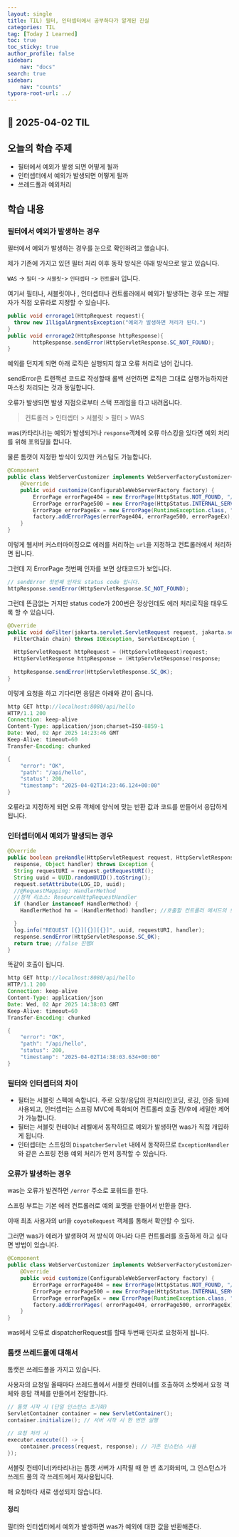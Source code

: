```yaml
---
layout: single
title: TIL) 필터, 인터셉터에서 공부하다가 알게된 진실
categories: TIL
tag: [Today I Learned]
toc: true
toc_sticky: true
author_profile: false
sidebar:
    nav: "docs"
search: true
sidebar:
    nav: "counts"
typora-root-url: ../
---
```


## 📌 2025-04-02 TIL

## 오늘의 학습 주제
- 필터에서 예외가 발생 되면 어떻게 될까
- 인터셉터에서 예외가 발생되면 어떻게 될까
- 쓰레드풀과 예외처리

## 학습 내용



### 필터에서 예외가 발생하는 경우

필터에서 예외가 발생하는 경우를 눈으로 확인하려고 했습니다.

제가 기존에 가지고 있던 필터 처리 이후 동작 방식은 아래 방식으로 알고 있습니다.

`WAS` -> `필터` -> `서블릿`-> `인터셉터` -> `컨트롤러` 입니다.

여기서 필터나, 서블릿이나 , 인터셉터나 컨트롤러에서 예외가 발생하는 경우 또는 개발자가 직접 오류라로 지정할 수 있습니다.

```java
public void errorage1(HttpRequest request){
  throw new IlligalArgmentsException("예외가 발생하면 처리가 된다.")
}
public void errorage2(HttpResponse httpResponse){
		httpResponse.sendError(HttpServletResponse.SC_NOT_FOUND);
}
```

예외를 던지게 되면 아래 로직은 실행되지 않고 오류 처리로 넘어 갑니다.

sendError은 트랜잭션 코드로 작성할때 롤백 선언하면 로직은 그대로 실행가능하지만 마스킹 처리되는 것과 동일합니다.



오류가 발생되면 발생 지점으로부터 스택 프레임을 타고 내려옵니다.

> 컨트롤러 > 인터셉터 > 서블릿 > 필터 > WAS

was(카타리나)는 예외가 발생되거나 `response`객체에 오류 마스킹을 있다면 예외 처리를 위해 포워딩을 합니다.

물론 톰캣이 지정한 방식이 있지만 커스텀도 가능합니다.

```java
@Component
public class WebServerCustomizer implements WebServerFactoryCustomizer<ConfigurableWebServerFactory> {
	@Override
	public void customize(ConfigurableWebServerFactory factory) {
		ErrorPage errorPage404 = new ErrorPage(HttpStatus.NOT_FOUND, "/error-page/404");
		ErrorPage errorPage500 = new ErrorPage(HttpStatus.INTERNAL_SERVER_ERROR,"/error-page/500");
		ErrorPage errorPageEx = new ErrorPage(RuntimeException.class, "/error-page/500");
		factory.addErrorPages(errorPage404, errorPage500, errorPageEx);
	}
}
```

이렇게 웹서버 커스터마이징으로 에러를 처리하는 `url`을 지정하고 컨트롤러에서 처리하면 됩니다.

그런데 저 ErrorPage 첫번째 인자를 보면 상태코드가 보입니다.

```java
// sendError 첫번째 인자도 status code 입니다.
httpResponse.sendError(HttpServletResponse.SC_NOT_FOUND);
```

그런데 뜬금없는 거지만 status code가 200번은 정상인데도 에러 처리로직을 태우도록 할 수 있습니다.

```java
@Override
public void doFilter(jakarta.servlet.ServletRequest request, jakarta.servlet.ServletResponse response,
  FilterChain chain) throws IOException, ServletException {
  
  HttpServletRequest httpRequest = (HttpServletRequest)request;
  HttpServletResponse httpResponse = (HttpServletResponse)response;
  
  httpResponse.sendError(HttpServletResponse.SC_OK);
}
```

이렇게 요청을 하고 기다리면 응답은 아래와 같이 옵니다.

```java
http GET http://localhost:8080/api/hello
HTTP/1.1 200 
Connection: keep-alive
Content-Type: application/json;charset=ISO-8859-1
Date: Wed, 02 Apr 2025 14:23:46 GMT
Keep-Alive: timeout=60
Transfer-Encoding: chunked

{
    "error": "OK",
    "path": "/api/hello",
    "status": 200,
    "timestamp": "2025-04-02T14:23:46.124+00:00"
}
```

오류라고 지정하게 되면 오류 객체에 양식에 맞는 반환 값과 코드를 만들어서 응답하게 됩니다.

### 인터셉터에서 예외가 발생되는 경우

```java
@Override
public boolean preHandle(HttpServletRequest request, HttpServletResponse
  response, Object handler) throws Exception {
  String requestURI = request.getRequestURI();
  String uuid = UUID.randomUUID().toString();
  request.setAttribute(LOG_ID, uuid);
  //@RequestMapping: HandlerMethod
  //정적 리소스: ResourceHttpRequestHandler
  if (handler instanceof HandlerMethod) {
    HandlerMethod hm = (HandlerMethod) handler; //호출할 컨트롤러 메서드의 모든정보가 포함되어 있다.

  }
  log.info("REQUEST [{}][{}][{}]", uuid, requestURI, handler);
  response.sendError(HttpServletResponse.SC_OK);
  return true; //false 진행X
}
```

똑같이 호출이 됩니다.

```java
http GET http://localhost:8080/api/hello
HTTP/1.1 200 
Connection: keep-alive
Content-Type: application/json
Date: Wed, 02 Apr 2025 14:38:03 GMT
Keep-Alive: timeout=60
Transfer-Encoding: chunked

{
    "error": "OK",
    "path": "/api/hello",
    "status": 200,
    "timestamp": "2025-04-02T14:38:03.634+00:00"
}
```

### 필터와 인터셉터의 차이

+ 필터는 서블릿 스펙에 속합니다. 주로 요청/응답의 전처리(인코딩, 로깅, 인증 등)에 사용되고, 인터셉터는 스프링 MVC에 특화되어 컨트롤러 호출 전/후에 세밀한 제어가 가능합니다.
+ 필터는 서블릿 컨테이너 레벨에서 동작하므로 예외가 발생하면 was가 직접 개입하게 됩니다.
+ 인터셉터는 스프링의 `DispatcherServlet` 내에서 동작하므로 `ExceptionHandler`와 같은 스프링 전용 예외 처리가 먼저 동작할 수 있습니다.

### 오류가 발생하는 경우

was는 오류가 발견하면 `/error` 주소로 포워드를 한다.

스프링 부트는 기본 에러 컨트롤러로 예외 포맷을 만들어서 반환을 한다.

이때 최초 사용자의 url을 `coyoteRequest` 객체를 통해서 확인할 수 있다.



그러면 was가 에러가 발생하여 저 방식이 아니라 다른 컨트롤러를 호출하게 하고 싶다면 방법이 있습니다.

```java
@Component
public class WebServerCustomizer implements WebServerFactoryCustomizer<ConfigurableWebServerFactory> {
	@Override
	public void customize(ConfigurableWebServerFactory factory) {
		ErrorPage errorPage404 = new ErrorPage(HttpStatus.NOT_FOUND, "/error-page/404");
		ErrorPage errorPage500 = new ErrorPage(HttpStatus.INTERNAL_SERVER_ERROR,"/error-page/500");
		ErrorPage errorPageEx = new ErrorPage(RuntimeException.class, "/error-page/500");
		factory.addErrorPages( errorPage404, errorPage500, errorPageEx);
	}
}
```

was에서 오류로 dispatcherRequest를 할때 두번째 인자로 요청하게 됩니다.

### 톰캣 쓰레드풀에 대해서

톰캣은 쓰레드풀을 가지고 있습니다.

사용자의 요청일 올때마다 쓰레드풀에서 서블릿 컨테이너를 호출하여 소켓에서 요청 객체와 응답 객체를 만들어서 전달합니다.

```java
// 톰캣 시작 시 (단일 인스턴스 초기화)
ServletContainer container = new ServletContainer();
container.initialize(); // 서버 시작 시 한 번만 실행

// 요청 처리 시
executor.execute(() -> {
    container.process(request, response); // 기존 인스턴스 사용
});
```

서블릿 컨테이너(카타리나)는 톰캣 서버가 시작될 때 한 번 초기화되며, 그 인스턴스가 쓰레드 풀의 각 쓰레드에서 재사용됩니다.

매 요청마다 새로 생성되지 않습니다.

#### 정리

필터와 인터셉터에서 예외가 발생하면 was가 예외에 대한 값을 반환해준다.





